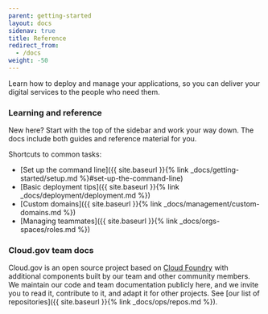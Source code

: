 ```yaml
---
parent: getting-started
layout: docs
sidenav: true
title: Reference
redirect_from:
  - /docs
weight: -50
---
```


Learn how to deploy and manage your applications, so you can deliver your digital services to the people who need them.

### Learning and reference

New here? Start with the top of the sidebar and work your way down. The docs include both guides and reference material for you.

Shortcuts to common tasks:

* [Set up the command line]({{ site.baseurl }}{% link _docs/getting-started/setup.md %}#set-up-the-command-line)
* [Basic deployment tips]({{ site.baseurl }}{% link _docs/deployment/deployment.md %})
* [Custom domains]({{ site.baseurl }}{% link _docs/management/custom-domains.md %})
* [Managing teammates]({{ site.baseurl }}{% link _docs/orgs-spaces/roles.md %})

### Cloud.gov team docs

Cloud.gov is an open source project based on [Cloud Foundry](https://www.cloudfoundry.org/) with additional components built by our team and other community members. We maintain our code and team documentation publicly here, and we invite you to read it, contribute to it, and adapt it for other projects. See [our list of repositories]({{ site.baseurl }}{% link _docs/ops/repos.md %}).
